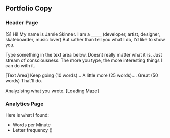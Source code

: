 ## Portfolio Copy

### Header Page
  [S]
  Hi! My name is Jamie Skinner. I am a _____ (developer, artist, designer, skateboarder, music lover)
  But rather than tell you what I do, I'd like to show you. 

  Type something in the text area below. Doesnt really matter what it is. Just stream of consciousness. The more you type, the more interesting things I can do with it. 

  [Text Area]
  Keep going (10 words)...  A little more (25 words).... Great (50 words) That'll do. 

  Analyzising what you wrote. 
  [Loading Maze]

### Analytics Page
  Here is what I found: 

  - Words per Minute 
  - Letter frequency ()

